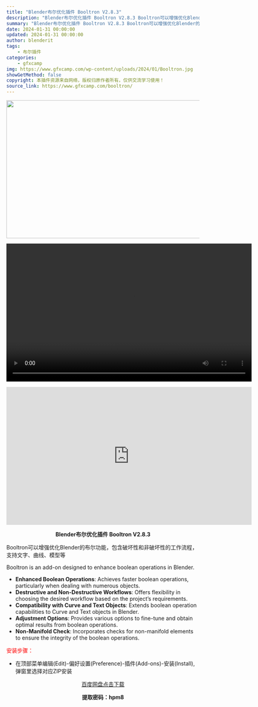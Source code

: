 ```yaml
---
title: "Blender布尔优化插件 Booltron V2.8.3"
description: "Blender布尔优化插件 Booltron V2.8.3 Booltron可以增强优化Blender的布尔功能，包含破坏性和非破坏性的工作流程，支持文字、曲线、模型等 Booltron is an ..."
summary: "Blender布尔优化插件 Booltron V2.8.3 Booltron可以增强优化Blender的布尔功能，包含破坏性和非破坏性的工作流程，支持文字、曲线、模型等 Booltron is an ..."
date: 2024-01-31 00:00:00
updated: 2024-01-31 00:00:00
author: blenderit
tags: 
    - 布尔插件
categories:
    - gfxcamp
img: https://www.gfxcamp.com/wp-content/uploads/2024/01/Booltron.jpg
showGetMethod: false
copyright: 本插件资源来自网络，版权归原作者所有，仅供交流学习使用！
source_link: https://www.gfxcamp.com/booltron/
---
```

<div><p><img decoding="async" class="aligncenter size-full wp-image-118272" src="https://www.gfxcamp.com/wp-content/uploads/2024/01/Booltron.jpg" data-src="https://www.gfxcamp.com/wp-content/uploads/2024/01/Booltron.jpg" alt="" width="640" height="360" data-srcset="https://www.gfxcamp.com/wp-content/uploads/2024/01/Booltron.jpg 640w, https://www.gfxcamp.com/wp-content/uploads/2024/01/Booltron-150x84.jpg 150w" data-sizes="(max-width: 640px) 100vw, 640px"><br>
</p><center><div style="width: 640px;" class="wp-video"><!--[if lt IE 9]><script>document.createElement('video');</script><![endif]-->
<video class="wp-video-shortcode" id="video-118271-1" width="640" height="360" preload="true" controls="controls"><source type="video/mp4" src="http://cloud.video.taobao.com/play/u/null/p/1/e/6/t/1/448338076317.mp4?_=1"></source><a href="http://cloud.video.taobao.com/play/u/null/p/1/e/6/t/1/448338076317.mp4">http://cloud.video.taobao.com/play/u/null/p/1/e/6/t/1/448338076317.mp4</a></video></div></center><p style="text-align: center;"><iframe loading="lazy" src="https://player.youku.com/embed/XNjM2NjM1ODY2OA==" width="640" height="360" frameborder="0" allowfullscreen="allowfullscreen" data-mce-fragment="1"></iframe></p><p style="text-align: center;"><strong>Blender布尔优化插件 Booltron V2.8.3</strong></p><div class="classicContent">
<p>Booltron可以增强优化Blender的布尔功能，包含破坏性和非破坏性的工作流程，支持文字、曲线、模型等</p>
<p>Booltron is an add-on designed to enhance boolean operations in Blender.</p>
<ul>
<li><strong>Enhanced Boolean Operations</strong>: Achieves faster boolean operations, particularly when dealing with numerous objects.</li>
<li><strong>Destructive and Non-Destructive Workflows</strong>: Offers flexibility in choosing the desired workflow based on the project’s requirements.</li>
<li><strong>Compatibility with Curve and Text Objects</strong>: Extends boolean operation capabilities to Curve and Text objects in Blender.</li>
<li><strong>Adjustment Options</strong>: Provides various options to fine-tune and obtain optimal results from boolean operations.</li>
<li><strong>Non-Manifold Check</strong>: Incorporates checks for non-manifold elements to ensure the integrity of the boolean operations.</li>
</ul>
<p style="text-align: left;"><span style="color: #ff0000;">安装步骤：</span></p>
<ul>
<li>在顶部菜单编辑(Edit)-偏好设置(Preference)-插件(Add-ons)-安装(Install),弹窗里选择对应ZIP安装</li>
</ul>
<p style="text-align: center;"><a class="maxbutton-3 maxbutton maxbutton-baidu" target="_blank" rel="noopener" href="https://pan.baidu.com/s/1EmvcfxmkXH2szohzwydZMA?pwd=hpm8"><span class="mb-text">百度网盘点击下载</span></a></p>
<p style="text-align: center;"><strong>提取密码：hpm8</strong></p>
</div></div>
